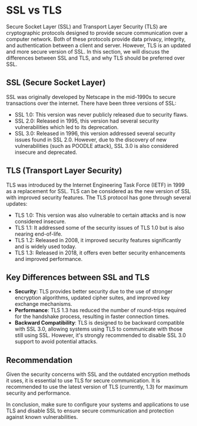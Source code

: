 # SSL vs TLS

Secure Socket Layer (SSL) and Transport Layer Security (TLS) are cryptographic protocols designed to provide secure communication over a computer network. Both of these protocols provide data privacy, integrity, and authentication between a client and server. However, TLS is an updated and more secure version of SSL. In this section, we will discuss the differences between SSL and TLS, and why TLS should be preferred over SSL.

## SSL (Secure Socket Layer)

SSL was originally developed by Netscape in the mid-1990s to secure transactions over the internet. There have been three versions of SSL:

- SSL 1.0: This version was never publicly released due to security flaws.
- SSL 2.0: Released in 1995, this version had several security vulnerabilities which led to its deprecation.
- SSL 3.0: Released in 1996, this version addressed several security issues found in SSL 2.0. However, due to the discovery of new vulnerabilities (such as POODLE attack), SSL 3.0 is also considered insecure and deprecated.

## TLS (Transport Layer Security)

TLS was introduced by the Internet Engineering Task Force (IETF) in 1999 as a replacement for SSL. TLS can be considered as the new version of SSL with improved security features. The TLS protocol has gone through several updates:

- TLS 1.0: This version was also vulnerable to certain attacks and is now considered insecure.
- TLS 1.1: It addressed some of the security issues of TLS 1.0 but is also nearing end-of-life.
- TLS 1.2: Released in 2008, it improved security features significantly and is widely used today.
- TLS 1.3: Released in 2018, it offers even better security enhancements and improved performance.

## Key Differences between SSL and TLS

- **Security**: TLS provides better security due to the use of stronger encryption algorithms, updated cipher suites, and improved key exchange mechanisms.
- **Performance**: TLS 1.3 has reduced the number of round-trips required for the handshake process, resulting in faster connection times.
- **Backward Compatibility**: TLS is designed to be backward compatible with SSL 3.0, allowing systems using TLS to communicate with those still using SSL. However, it's strongly recommended to disable SSL 3.0 support to avoid potential attacks.

## Recommendation

Given the security concerns with SSL and the outdated encryption methods it uses, it is essential to use TLS for secure communication. It is recommended to use the latest version of TLS (currently, 1.3) for maximum security and performance.

In conclusion, make sure to configure your systems and applications to use TLS and disable SSL to ensure secure communication and protection against known vulnerabilities.